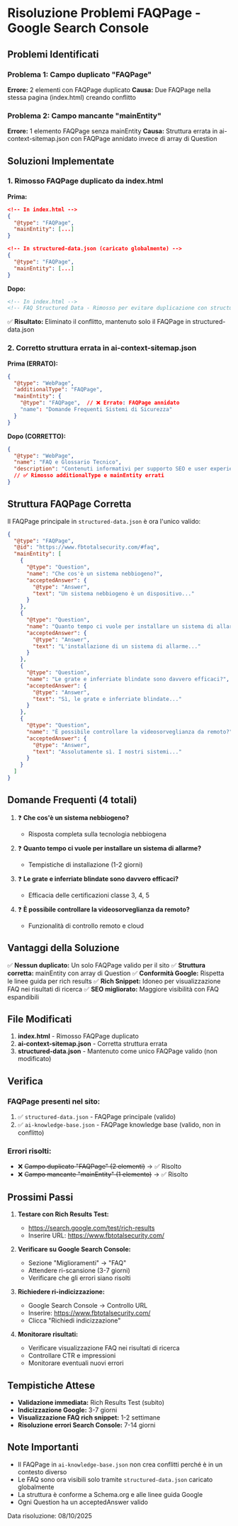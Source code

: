 # Risoluzione Problemi FAQPage - Google Search Console

## Problemi Identificati

### Problema 1: Campo duplicato "FAQPage"
**Errore:** 2 elementi con FAQPage duplicato
**Causa:** Due FAQPage nella stessa pagina (index.html) creando conflitto

### Problema 2: Campo mancante "mainEntity"
**Errore:** 1 elemento FAQPage senza mainEntity
**Causa:** Struttura errata in ai-context-sitemap.json con FAQPage annidato invece di array di Question

## Soluzioni Implementate

### 1. Rimosso FAQPage duplicato da index.html

**Prima:**
```json
<!-- In index.html -->
{
  "@type": "FAQPage",
  "mainEntity": [...]
}

<!-- In structured-data.json (caricato globalmente) -->
{
  "@type": "FAQPage",
  "mainEntity": [...]
}
```

**Dopo:**
```html
<!-- In index.html -->
<!-- FAQ Structured Data - Rimosso per evitare duplicazione con structured-data.json -->
```

✅ **Risultato:** Eliminato il conflitto, mantenuto solo il FAQPage in structured-data.json

### 2. Corretto struttura errata in ai-context-sitemap.json

**Prima (ERRATO):**
```json
{
  "@type": "WebPage",
  "additionalType": "FAQPage",
  "mainEntity": {
    "@type": "FAQPage",  // ❌ Errato: FAQPage annidato
    "name": "Domande Frequenti Sistemi di Sicurezza"
  }
}
```

**Dopo (CORRETTO):**
```json
{
  "@type": "WebPage",
  "name": "FAQ e Glossario Tecnico",
  "description": "Contenuti informativi per supporto SEO e user experience"
  // ✅ Rimosso additionalType e mainEntity errati
}
```

## Struttura FAQPage Corretta

Il FAQPage principale in `structured-data.json` è ora l'unico valido:

```json
{
  "@type": "FAQPage",
  "@id": "https://www.fbtotalsecurity.com/#faq",
  "mainEntity": [
    {
      "@type": "Question",
      "name": "Che cos'è un sistema nebbiogeno?",
      "acceptedAnswer": {
        "@type": "Answer",
        "text": "Un sistema nebbiogeno è un dispositivo..."
      }
    },
    {
      "@type": "Question",
      "name": "Quanto tempo ci vuole per installare un sistema di allarme?",
      "acceptedAnswer": {
        "@type": "Answer",
        "text": "L'installazione di un sistema di allarme..."
      }
    },
    {
      "@type": "Question",
      "name": "Le grate e inferriate blindate sono davvero efficaci?",
      "acceptedAnswer": {
        "@type": "Answer",
        "text": "Sì, le grate e inferriate blindate..."
      }
    },
    {
      "@type": "Question",
      "name": "È possibile controllare la videosorveglianza da remoto?",
      "acceptedAnswer": {
        "@type": "Answer",
        "text": "Assolutamente sì. I nostri sistemi..."
      }
    }
  ]
}
```

## Domande Frequenti (4 totali)

1. ❓ **Che cos'è un sistema nebbiogeno?**
   - Risposta completa sulla tecnologia nebbiogena

2. ❓ **Quanto tempo ci vuole per installare un sistema di allarme?**
   - Tempistiche di installazione (1-2 giorni)

3. ❓ **Le grate e inferriate blindate sono davvero efficaci?**
   - Efficacia delle certificazioni classe 3, 4, 5

4. ❓ **È possibile controllare la videosorveglianza da remoto?**
   - Funzionalità di controllo remoto e cloud

## Vantaggi della Soluzione

✅ **Nessun duplicato:** Un solo FAQPage valido per il sito
✅ **Struttura corretta:** mainEntity con array di Question
✅ **Conformità Google:** Rispetta le linee guida per rich results
✅ **Rich Snippet:** Idoneo per visualizzazione FAQ nei risultati di ricerca
✅ **SEO migliorato:** Maggiore visibilità con FAQ espandibili

## File Modificati

1. **index.html** - Rimosso FAQPage duplicato
2. **ai-context-sitemap.json** - Corretta struttura errata
3. **structured-data.json** - Mantenuto come unico FAQPage valido (non modificato)

## Verifica

### FAQPage presenti nel sito:
1. ✅ `structured-data.json` - FAQPage principale (valido)
2. ✅ `ai-knowledge-base.json` - FAQPage knowledge base (valido, non in conflitto)

### Errori risolti:
- ❌ ~~Campo duplicato "FAQPage" (2 elementi)~~ → ✅ Risolto
- ❌ ~~Campo mancante "mainEntity" (1 elemento)~~ → ✅ Risolto

## Prossimi Passi

1. **Testare con Rich Results Test:**
   - https://search.google.com/test/rich-results
   - Inserire URL: https://www.fbtotalsecurity.com/

2. **Verificare su Google Search Console:**
   - Sezione "Miglioramenti" → "FAQ"
   - Attendere ri-scansione (3-7 giorni)
   - Verificare che gli errori siano risolti

3. **Richiedere ri-indicizzazione:**
   - Google Search Console → Controllo URL
   - Inserire: https://www.fbtotalsecurity.com/
   - Clicca "Richiedi indicizzazione"

4. **Monitorare risultati:**
   - Verificare visualizzazione FAQ nei risultati di ricerca
   - Controllare CTR e impressioni
   - Monitorare eventuali nuovi errori

## Tempistiche Attese

- **Validazione immediata:** Rich Results Test (subito)
- **Indicizzazione Google:** 3-7 giorni
- **Visualizzazione FAQ rich snippet:** 1-2 settimane
- **Risoluzione errori Search Console:** 7-14 giorni

## Note Importanti

- Il FAQPage in `ai-knowledge-base.json` non crea conflitti perché è in un contesto diverso
- Le FAQ sono ora visibili solo tramite `structured-data.json` caricato globalmente
- La struttura è conforme a Schema.org e alle linee guida Google
- Ogni Question ha un acceptedAnswer valido

Data risoluzione: 08/10/2025
